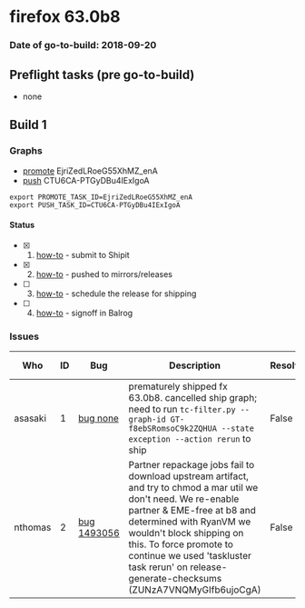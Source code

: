 # firefox 63.0b8

### Date of go-to-build: 2018-09-20

## Preflight tasks (pre go-to-build)
- none

## Build 1  

### Graphs
* [promote](https://tools.taskcluster.net/push-inspector/#/EjriZedLRoeG55XhMZ_enA) EjriZedLRoeG55XhMZ_enA
* [push](https://tools.taskcluster.net/push-inspector/#/CTU6CA-PTGyDBu4IExIgoA) CTU6CA-PTGyDBu4IExIgoA
```
export PROMOTE_TASK_ID=EjriZedLRoeG55XhMZ_enA
export PUSH_TASK_ID=CTU6CA-PTGyDBu4IExIgoA
```


#### Status
- [x] 1.  [how-to](https://wiki.mozilla.org/Release:Release_Automation_on_Mercurial:Starting_a_Release#Submit_to_Ship_It)  - submit to Shipit
- [x] 2.  [how-to](https://github.com/mozilla-releng/releasewarrior-2.0/blob/master/docs/release-promotion/desktop/howto.md#push-artifacts-to-releases-directory)  - pushed to mirrors/releases
- [ ] 3.  [how-to](https://github.com/mozilla-releng/releasewarrior-2.0/blob/master/docs/release-promotion/desktop/howto.md#ship-the-release)  - schedule the release for shipping
- [ ] 4.  [how-to](https://github.com/mozilla-releng/releasewarrior-2.0/blob/master/docs/release-promotion/desktop/howto.md#obtain-sign-offs-for-changes)  - signoff in Balrog

### Issues
| Who                 | ID               | Bug                                                                 | Description                | Resolved                | Future Threat                |
| ------------------- | ---------------- | ------------------------------------------------------------------- | -------------------------- | ----------------------- | ---------------------------- |
| asasaki  | 1 | [bug none](https://bugzil.la/none)        | prematurely shipped fx 63.0b8. cancelled ship graph; need to run `tc-filter.py --graph-id GT-f8ebSRomsoC9k2ZQHUA --state exception --action rerun` to ship | False | True |
| nthomas  | 2 | [bug 1493056](https://bugzil.la/1493056)        | Partner repackage jobs fail to download upstream artifact, and try to chmod a mar util we don't need. We re-enable partner & EME-free at b8 and determined with RyanVM we wouldn't block shipping on this. To force promote to continue we used 'taskluster task rerun' on release-generate-checksums (ZUNzA7VNQMyGIfb6ujoCgA) | False | True |

